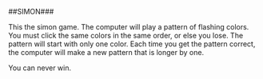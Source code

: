 ##SIMON###

This the simon game. The computer will play a pattern of flashing colors. You must 
click the same colors in the same order, or else you lose. The pattern will start with only one color. Each time you get the pattern correct, the computer will make a new pattern that is longer by one. 

You can never win. 